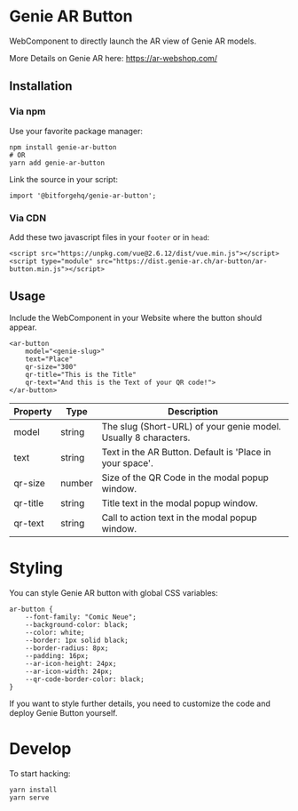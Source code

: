 # Genie AR Button

WebComponent to directly launch the AR view of Genie AR models.

More Details on Genie AR here: https://ar-webshop.com/

##  Installation

### Via npm

Use your favorite package manager:

    npm install genie-ar-button
    # OR
    yarn add genie-ar-button

Link the source in your script:

    import '@bitforgehq/genie-ar-button';

### Via CDN

Add these two javascript files in your `footer` or in `head`:

    <script src="https://unpkg.com/vue@2.6.12/dist/vue.min.js"></script>
    <script type="module" src="https://dist.genie-ar.ch/ar-button/ar-button.min.js"></script>


## Usage

Include the WebComponent in your Website where the button should appear.

    <ar-button
        model="<genie-slug>"
        text="Place"
        qr-size="300"
        qr-title="This is the Title"
        qr-text="And this is the Text of your QR code!">
    </ar-button>


Property               |Type   |Description
-----------------------|-------|---------------------------------------------------------------
model                  |string |The slug (Short-URL) of your genie model. Usually 8 characters.
text                   |string |Text in the AR Button. Default is 'Place in your space'.
qr-size                |number |Size of the QR Code in the modal popup window.
qr-title               |string |Title text in the modal popup window.
qr-text                |string |Call to action text in the modal popup window.


# Styling

You can style Genie AR button with global CSS variables:


    ar-button {
        --font-family: "Comic Neue";
        --background-color: black;
        --color: white;
        --border: 1px solid black;
        --border-radius: 8px;
        --padding: 16px;
        --ar-icon-height: 24px;
        --ar-icon-width: 24px;
        --qr-code-border-color: black;
    }

If you want to style further details, you need to customize the code and deploy Genie Button yourself.


# Develop

To start hacking:

    yarn install
    yarn serve
